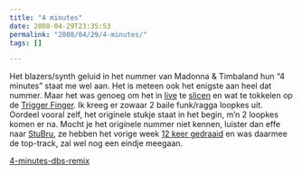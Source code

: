 ```yaml
---
title: "4 minutes"
date: 2008-04-29T23:35:53
permalink: "2008/04/29/4-minutes/"
tags: []

---
```

Het blazers/synth geluid in het nummer van Madonna & Timbaland hun “4 minutes” staat me wel aan. Het is meteen ook het enigste aan heel dat nummer. Maar het was genoeg om het in [live](http://www.ableton.com/live "http://www.ableton.com/live") te [slicen](http://www.ableton.com/live-for-beat-creators "http://www.ableton.com/live-for-beat-creators") en wat te tokkelen op de [Trigger Finger](http://www.m-audio.com/products/en_us/TriggerFinger-main.html "http://www.m-audio.com/products/en_us/TriggerFinger-main.html"). Ik kreeg er zowaar 2 baile funk/ragga loopkes uit. Oordeel vooral zelf, het originele stukje staat in het begin, m’n 2 loopkes komen er na. Mocht je het originele nummer niet kennen, luister dan effe naar [StuBru](http://www.stubru.be/ "http://www.stubru.be/"), ze hebben het vorige week [12 keer gedraaid](http://www.last.fm/user/SbDbs/charts/?charttype=weekly&subtype=track&range=174 "http://www.last.fm/user/SbDbs/charts/?charttype=weekly&subtype=track&range=174") en was daarmee de top-track, zal wel nog een eindje meegaan.

[4-minutes-dbs-remix](/images/blog/2008/04/4-minutes-dbs-remix.mp3)
